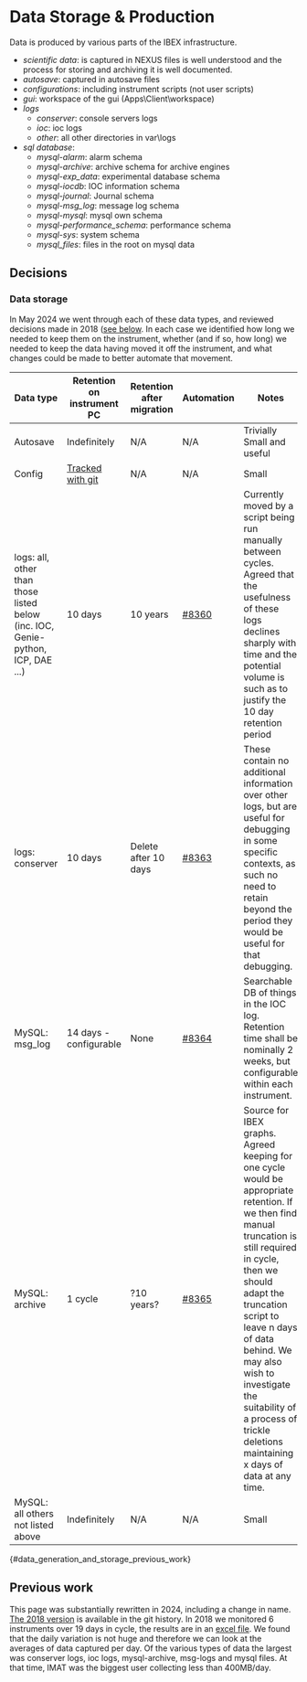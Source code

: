 # Data Storage & Production

Data is produced by various parts of the IBEX infrastructure. 

- *scientific data*: is captured in NEXUS files is well understood and the process for storing and archiving it is well documented.
- *autosave*: captured in autosave files 
- *configurations*: including instrument scripts (not user scripts)
- *gui*: workspace of the gui (Apps\Client\workspace)
- *logs*
    - *conserver*: console servers logs
    - *ioc*: ioc logs
    - *other*: all other directories in var\logs
- *sql database*:
    - *mysql-alarm*: alarm schema
    - *mysql-archive*: archive schema for archive engines
    - *mysql-exp_data*: experimental database schema
    - *mysql-iocdb*: IOC information schema
    - *mysql-journal*: Journal schema
    - *mysql-msg_log*: message log schema
    - *mysql-mysql*: mysql own schema
    - *mysql-performance_schema*: performance schema
    - *mysql-sys*: system schema
    - *mysql_files*: files in the root on mysql data

## Decisions

### Data storage

In May 2024 we went through each of these data types, and reviewed decisions made in 2018 ([see below](#data_generation_and_storage_previous_work). In each case we identified how long we needed to keep them on the instrument, whether (and if so, how long) we needed to keep the data having moved it off the instrument, and what changes could be made to better automate that movement. 

Data type | Retention on instrument PC | Retention after migration | Automation | Notes
--------  | -------------------------- | ------------------------- | ---------- | -----
Autosave  | Indefinitely               | N/A                       | N/A        | Trivially Small and useful
Config    | [Tracked with git](/system_components/Settings-and-Configurations) | N/A  | N/A        | Small
logs: all, other than those listed below (inc. IOC, Genie-python, ICP, DAE ...) | 10 days | 10 years | [#8360](https://github.com/ISISComputingGroup/IBEX/issues/8360) | Currently moved by a script being run manually between cycles. Agreed that the usefulness of these logs declines sharply with time and the potential volume is such as to justify the 10 day retention period
logs: conserver | 10 days              | Delete after 10 days      | [#8363](https://github.com/ISISComputingGroup/IBEX/issues/8363) | These contain no additional information over other logs, but are useful for debugging in some specific contexts, as such no need to retain beyond the period they would be useful for that debugging.  
MySQL: msg_log | 14 days - configurable| None                      | [#8364](https://github.com/ISISComputingGroup/IBEX/issues/8364) | Searchable DB of things in the IOC log. Retention time shall be nominally 2 weeks, but configurable within each instrument.
MySQL: archive | 1 cycle               | ?10 years?                | [#8365](https://github.com/ISISComputingGroup/IBEX/issues/8365) | Source for IBEX graphs. Agreed keeping for one cycle would be appropriate retention. If we then find manual truncation is still required in cycle, then we should adapt the truncation script to leave n days of data behind. We may also wish to investigate the suitability of a process of trickle deletions maintaining x days of data at any time. 
MySQL: all others not listed above | Indefinitely | N/A            | N/A        | Small

{#data_generation_and_storage_previous_work}
## Previous work
This page was substantially rewritten in 2024, including a change in name. [The 2018 version](https://github.com/IsisComputingGroup/ibex_developers_manual/wiki/Data-Generation-and-Storage/89680073e9034ff5381470be73eacfc2daf24a40) is available in the git history. In 2018 we monitored 6 instruments over 19 days in cycle, the results are in an [excel file](DataVolumns_resolution.xlsx). We found that the daily variation is not huge and therefore we can look at the averages of data captured per day. Of the various types of data the largest was conserver logs, ioc logs, mysql-archive, msg-logs and mysql files. At that time, IMAT was the biggest user collecting less than 400MB/day.